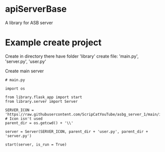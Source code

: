 # apiServerBase
A library for ASB server

# Example create project

Create in directory there have folder 'library' create file: 'main.py', 'server.py', 'user.py'

Create main server

```
# main.py

import os

from library.flask_app import start
from library.server import Server

SERVER_ICON = 'https://raw.githubusercontent.com/ScripCatYouTube/asbg_server_1/main/icon.png' # Icon isn't used
parent_dir = os.getcwd() + '\\'

server = Server(SERVER_ICON, parent_dir + 'user.py', parent_dir + 'server.py')

start(server, is_run = True)
```
